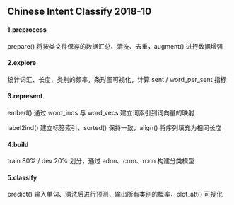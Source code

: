 ## Chinese Intent Classify 2018-10

#### 1.preprocess

prepare() 将按类文件保存的数据汇总、清洗、去重，augment() 进行数据增强

#### 2.explore

统计词汇、长度、类别的频率，条形图可视化，计算 sent / word_per_sent 指标

#### 3.represent

embed() 通过 word_inds 与 word_vecs 建立词索引到词向量的映射

label2ind() 建立标签索引、sorted() 保持一致，align() 将序列填充为相同长度

#### 4.build

train 80% / dev 20% 划分，通过 adnn、crnn、rcnn 构建分类模型

#### 5.classify

predict() 输入单句、清洗后进行预测，输出所有类别的概率，plot_att() 可视化
